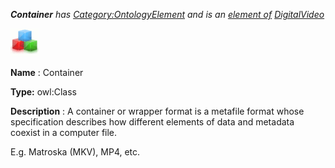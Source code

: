 ___Container__ 
 has
 [Category:OntologyElement](../../Category/OntologyElement "Category:OntologyElement") 
 and is an
 [element of](../../Property/ElementOf "Property:ElementOf") 
[DigitalVideo](../../Submissions/DigitalVideo "Submissions:DigitalVideo")_




  





[![Class](../images/thumb/2/27/Class.gif/45px-Class.gif)](../../Image/Class.gif "Class")


__Name__ 
 : Container
 



__Type:__ 
 owl:Class
 



__Description__ 
 : A container or wrapper format is a metafile format whose specification describes how different elements of data and metadata coexist in a computer file.
 



 E.g. Matroska (MKV), MP4, etc.